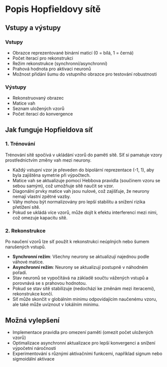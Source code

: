# Popis Hopfieldovy sítě

## Vstupy a výstupy

### Vstupy

- Obrazce reprezentované binární maticí (0 = bílá, 1 = černá)
- Počet iterací pro rekonstrukci
- Režim rekonstrukce (synchronní/asynchronní)
- Prahová hodnota pro aktivaci neuronů
- Možnost přidání šumu do vstupního obrazce pro testování robustnosti

### Výstupy

- Rekonstruovaný obrazec
- Matice vah
- Seznam uložených vzorů
- Počet iterací do konvergence

## Jak funguje Hopfieldova síť

### 1. **Trénování**

Trénování sítě spočívá v ukládání vzorů do paměti sítě. Síť si pamatuje vzory prostřednictvím změny vah mezi neurony.

- Každý vstupní vzor je převeden do bipolární reprezentace (-1, 1), aby byla zajištěna symetrie při výpočtech.
- Matice vah se aktualizuje pomocí Hebbova pravidla (součinem vzoru se sebou samým), což umožňuje sítě naučit se vzor.
- Diagonální prvky matice vah jsou nulové, což zajišťuje, že neurony nemají vlastní zpětné vazby.
- Váhy mohou být normalizovány pro lepší stabilitu a snížení rizika přetížení sítě.
- Pokud se ukládá více vzorů, může dojít k efektu interferencí mezi nimi, což omezuje kapacitu sítě.

### 2. **Rekonstrukce**

Po naučení vzorů lze síť použít k rekonstrukci neúplných nebo šumem narušených vstupů.

- **Synchronní režim**: Všechny neurony se aktualizují najednou podle váhové matice.
- **Asynchronní režim**: Neurony se aktualizují postupně v náhodném pořadí.
- Stav neuronů se vypočítává na základě součtu vážených vstupů a porovnává se s prahovou hodnotou.
- Pokud se stav sítě stabilizuje (nedochází ke změnám mezi iteracemi), rekonstrukce končí.
- Síť může skončit v globálním minimu odpovídajícím naučenému vzoru, ale také může uvíznout v lokálním minimu.

## Možná vylepšení

- Implementace pravidla pro omezení paměti (omezit počet uložených vzorů)
- Optimalizace asynchronní aktualizace pro lepší konvergenci a snížení výpočetní náročnosti
- Experimentování s různými aktivačními funkcemi, například signum nebo sigmoidální aktivace
